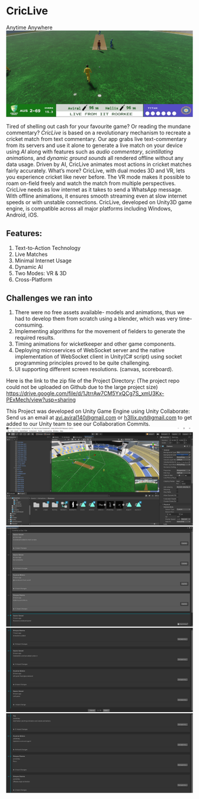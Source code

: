 # CricLive
Anytime Anywhere
![Image 5](./Images/img5.png)

Tired of shelling out cash for your favourite game? Or reading the mundane commentary? *CricLive* is based on a revolutionary mechanism to recreate a cricket match from text commentary.
Our app grabs live text-commentary from its servers and use it alone to generate a live match on your device using *AI* along with features such as *audio commentary*, *scintillating animations*, and *dynamic ground sounds* all rendered offline without any data usage.
Driven by AI, CricLive animates most actions in cricket matches fairly accurately. What’s more? CricLive, with dual modes 3D and VR, lets you experience cricket like never before. The VR mode makes it possible to roam on-field freely and watch the match from multiple perspectives.
CricLive needs as low internet as it takes to send a WhatsApp message. With offline animations, it ensures smooth streaming even at slow internet speeds or with unstable connections. CricLive, developed on Unity3D game engine, is compatible across all major platforms including Windows, Android, iOS.

## Features:
1. Text-to-Action Technology
2. Live Matches
3. Minimal Internet Usage
4. Dynamic AI
5. Two Modes: VR & 3D
6. Cross-Platform

## Challenges we ran into
1. There were no free assets available- models and animations, thus we had to develop them from scratch using a blender, which was very time-consuming.
2. Implementing algorithms for the movement of fielders to generate the required results.
3. Timing animations for wicketkeeper and other game components.
4. Deploying microservices of WebSocket server and the native implementation of WebSocket client in Unity(C# script) using socket programming principles proved to be quite challenging.
5. UI supporting different screen resolutions. (canvas, scoreboard).

Here is the link to the zip file of the Project Directory: (The project repo could not be uploaded on Github due to the large project size)
https://drive.google.com/file/d/1JtrrAw7CM5YxQCg7S_xmU3Kx-PExMech/view?usp=sharing

This Project was developed on Unity Game Engine using Unity Collaborate:
Send us an email at avi.aviral140@gmail.com or h3llix.pvt@gmail.com to get added to our Unity team to see our Collaboration Commits.
![Image 1](./Images/img1.png)
![Image 2](./Images/img2.png)
![Image 3](./Images/img3.png)
![Image 4](./Images/img4.png)

